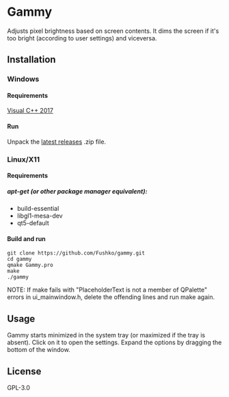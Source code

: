 # Gammy

Adjusts pixel brightness based on screen contents. It dims the screen if it's too bright (according to user settings) and viceversa.

## Installation

### Windows

#### Requirements

[Visual C++ 2017](https://aka.ms/vs/16/release/vc_redist.x64.exe)

#### Run

Unpack the [latest releases](https://github.com/Fushko/gammy/releases) .zip file.

### Linux/X11

#### Requirements

##### apt-get (or other package manager equivalent):
- build-essential 
- libgl1-mesa-dev 
- qt5-default

#### Build and run
```
git clone https://github.com/Fushko/gammy.git
cd gammy
qmake Gammy.pro
make
./gammy
```
NOTE: If make fails with "PlaceholderText is not a member of QPalette" errors in ui_mainwindow.h, delete the offending lines and run make again.

## Usage

Gammy starts minimized in the system tray (or maximized if the tray is absent). Click on it to open the settings. Expand the options by dragging the bottom of the window.

## License

GPL-3.0


